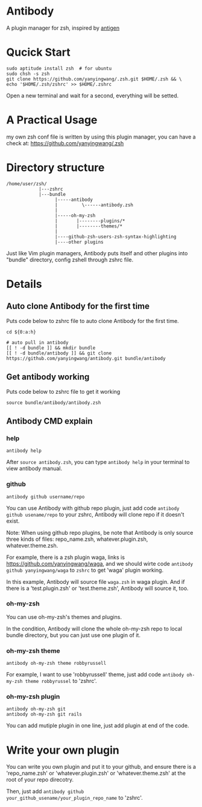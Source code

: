 Antibody
=======

A plugin manager for zsh, inspired by [antigen](https://github.com/zsh-users/antigen#antigen-theme)


# Qucick Start
```shell
sudo aptitude install zsh  # for ubuntu
sudo chsh -s zsh
git clone https://github.com/yanyingwang/.zsh.git $HOME/.zsh && \
echo '$HOME/.zsh/zshrc' >> $HOME/.zshrc
```
Open a new terminal and wait for a second, everything will be setted.


# A Practical Usage
my own zsh conf file is written by using this plugin manager, you can have a check at: https://github.com/yanyingwang/.zsh



# Directory structure

```shell
/home/user/zsh/
            |---zshrc
            |---bundle
                  |-----antibody
                  |         \------antibody.zsh
                  |
                  |-----oh-my-zsh
                  |       |--------plugins/*
                  |       |--------themes/*
                  |
                  |----github-zsh-users-zsh-syntax-highlighting
                  |----other plugins
```
Just like Vim plugin managers, Antibody puts itself and other plugins into "bundle" directory, config zshell through zshrc file.


# Details
## Auto clone Antibody for the first time

Puts code below to zshrc file to auto clone Antibody for the first time.
```shell
cd ${0:a:h}

# auto pull in antibody
[[ ! -d bundle ]] && mkdir bundle
[[ ! -d bundle/antibody ]] && git clone https://github.com/yanyingwang/antibody.git bundle/antibody
```

## Get antibody working
Puts code below to zshrc file to get it working
```shell
source bundle/antibody/antibody.zsh
```

## Antibody CMD explain

### help
```shell
antibody help
```
After `source antibody.zsh`, you can type `antibody help` in your terminal to view antibody manual.

### github
```shell
antibody github username/repo
```
You can use Antibody with github repo plugin, just add code `antibody github usename/repo` to your zshrc, Antibody will clone repo if it doesn't exist.

Note: When using github repo plugins, be note that Antibody is only source three kinds of files: repo_name.zsh, whatever.plugin.zsh, whatever.theme.zsh.

For example, there is a zsh plugin waga, links is https://github.com/yanyingwang/waga, and we should wirte code `antibody github yanyingwang/waga` to `zshrc` to get 'waga' plugin working.

In this example, Antibody will source file `waga.zsh` in waga plugin. And if there is a 'test.plugin.zsh' or 'test.theme.zsh', Antibody will source it, too.


### oh-my-zsh
You can use oh-my-zsh's themes and plugins.

In the condition, Antibody will clone the whole oh-my-zsh repo to local bundle directory, but you can just use one plugin of it.

### oh-my-zsh theme
```shell
antibody oh-my-zsh theme robbyrussell
```

For example, I want to use 'robbyrussell' theme, just add code `antibody oh-my-zsh theme robbyrussel` to 'zshrc'.


### oh-my-zsh plugin
```shell
antibody oh-my-zsh git
antibody oh-my-zsh git rails
```
You can add mutiple plugin in one line, just add plugin at end of the code.



# Write your own plugin
You can write you own plugin and put it to your github, and ensure there is a 'repo_name.zsh' or 'whatever.plugin.zsh' or 'whatever.theme.zsh' at the root of your repo direcotry.

Then, just add `antibody github your_github_usename/your_plugin_repo_name` to 'zshrc'.








